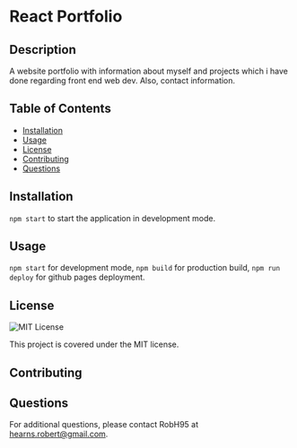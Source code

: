 
  # React Portfolio
  
  ## Description
  
  A website portfolio with information about myself and projects which i have done regarding front end web dev. Also, contact information.
  
  ## Table of Contents
  
  - [Installation](#installation)
  - [Usage](#usage)
  - [License](#license)
  - [Contributing](#contributing)
  - [Questions](#questions)
  
  ## Installation
  
  `npm start` to start the application in development mode.
  
  ## Usage
  
  `npm start` for development mode, `npm build` for production build, `npm run deploy` for github pages deployment.
  
  ## License
  
  ![MIT License](https://img.shields.io/badge/License-MIT-blue.svg)
  
  This project is covered under the MIT license.
  
  ## Contributing
  
  
  ## Questions
  
  For additional questions, please contact RobH95 at hearns.robert@gmail.com.
  